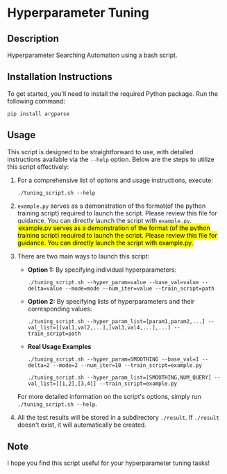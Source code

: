 # Hyperparameter Tuning

## Description
Hyperparameter Searching Automation using a bash script.

## Installation Instructions
To get started, you'll need to install the required Python package. Run the following command:
```
pip install argparse
```

## Usage
This script is designed to be straightforward to use, with detailed instructions available via the `--help` option. Below are the steps to utilize this script effectively:

1. For a comprehensive list of options and usage instructions, execute:
   ```
   ./tuning_script.sh --help
   ```
2. `example.py` serves as a demonstration of the format(of the python training script) required to launch the script. Please review this file for guidance. You can directly launch the script with `example.py`.
<span style="background-color: #FFFF00; color: black; padding: 2px;">example.py serves as a demonstration of the format (of the python training script) required to launch the script. Please review this file for guidance. You can directly launch the script with example.py.</span>


4. There are two main ways to launch this script:
   - **Option 1:** By specifying individual hyperparameters:
     ```
     ./tuning_script.sh --hyper_param=value --base_val=value --delta=value --mode=mode --num_iter=value --train_script=path
     ```
   - **Option 2:** By specifying lists of hyperparameters and their corresponding values:
     ```
     ./tuning_script.sh --hyper_param_list=[param1,param2,...] --val_list=[[val1,val2,...],[val3,val4,...],...] --train_script=path
     ```
   - **Real Usage Examples** 
     ```
     ./tuning_script.sh --hyper_param=SMOOTHING --base_val=1 --delta=2 --mode=2 --num_iter=10 --train_script=example.py
     ```
     ```
     ./tuning_script.sh --hyper_param_list=[SMOOTHING,NUM_QUERY] --val_list=[[1,2],[3,4]] --train_script=example.py
     ```
   For more detailed information on the script's options, simply run `./tuning_script.sh --help`.
5. All the test results will be stored in a subdirectory `./result`. If `./result` doesn't exist, it will automatically be created.

## Note
I hope you find this script useful for your hyperparameter tuning tasks!

